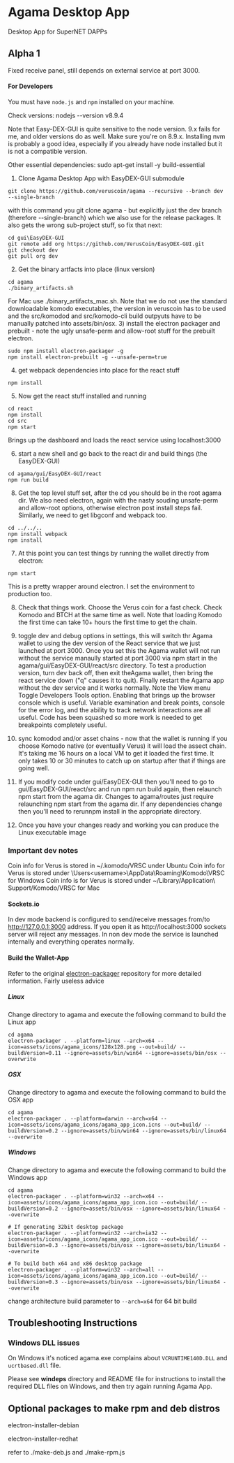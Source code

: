 # Agama Desktop App
Desktop App for SuperNET DAPPs

## Alpha 1
Fixed receive panel, still depends on external service at port 3000.

#### For Developers
You must have `node.js` and `npm` installed on your machine.

Check versions:
nodejs --version
v8.9.4

Note that Easy-DEX-GUI is quite sensitive to the node version. 9.x fails for me, and older versions do as well. Make sure you're on 8.9.x. Installing nvm is probably a good idea, especially if you already have node installed but it is not a compatible version.

Other essential dependencies:
sudo apt-get install -y build-essential

1) Clone Agama Desktop App with EasyDEX-GUI submodule
```shell
git clone https://github.com/veruscoin/agama --recursive --branch dev --single-branch
```
with this command you git clone agama - but explicitly just the dev branch (therefore --single-branch) which we also use for the release packages.
It also gets the wrong sub-project stuff, so fix that next:
```shell
cd gui\EasyDEX-GUI
git remote add org https://github.com/VerusCoin/EasyDEX-GUI.git
git checkout dev
git pull org dev
```
2) Get the binary artfacts into place (linux version)
```shell 
cd agama
./binary_artifacts.sh
```
For Mac use ./binary_artifacts_mac.sh.
Note that we do not use the standard downloadable komodo executables, the version in veruscoin has to be used and the src/komodod and src/komodo-cli build outpyuts have to be manually patched into assets/bin/osx.
3) install the electron packager and prebuilt - note the ugly unsafe-perm and allow-root stuff for the prebuilt electron.
```shell
sudo npm install electron-packager -g
npm install electron-prebuilt -g --unsafe-perm=true
```
4) get webpack dependencies into place for the react stuff
```shell
npm install
```
5) Now get the react stuff installed and running
```shell
cd react
npm install
cd src
npm start
```
Brings up the dashboard and loads the react service using localhost:3000

6) start a new shell and go back to the react dir and build things (the EasyDEX-GUI)
```shell
cd agama/gui/EasyDEX-GUI/react
npm run build
```
8) Get the top level stuff set, after the cd you should be in the root agama dir. We also need electron, again with the nasty souding unsafe-perm and allow-root options, otherwise electron post install steps fail. Similarly, we need to get libgconf and webpack too.
```shell
cd ../../..
npm install webpack
npm install
```
7) At this point you can test things by running the wallet directly from electron:
```shell
npm start
```
This is a pretty wrapper around electron. I set the environment to production too.

8) Check that things work. Choose the Verus coin for a fast check. Check Komodo and BTCH at the same time as well. Note that loading Komodo the first time can take 10+ hours the first time to get the chain.

9) toggle dev and debug options in settings, this will switch thr Agama wallet to using the dev version of the React service that we just launched at port 3000. Once you set this the Agama wallet will not run without the service manaully started at port 3000 via npm start in the agama/gui/EasyDEX-GUI/react/src directory. To test a production version, turn dev back off, then exit theAgama wallet, then bring the react service down ("q" causes it to quit). Finally restart the Agama app without the dev service and it works normally.
Note the View menu Toggle Developers Tools option. Enabling that brings up the browser console which is useful. Variable examination and break points, console for the error log, and the ability to track network interactions are all useful. Code has been squashed so more work is needed to get breakpoints completely useful.

10) sync komodod and/or asset chains - now that the wallet is running if you choose Komodo native (or eventually Verus) it will load the assect chain. It's taking me 16 hours on a local VM to get it loaded the first time. It only takes 10 or 30 minutes to catch up on startup after that if things are going well.
11) If you modify code under gui/EasyDEX-GUI then you'll need to go to gui/EasyDEX-GUI/react/src and run npm run build again, then relaunch npm start from the agama dir. Changes to agama/routes just require relaunching npm start from the agama dir. If any dependencies change then you'll need to rerunnpm install in the appropriate directory.
12) Once you have your changes ready and working you can produce the Linux executable image
### Important dev notes
Coin info for Verus is stored in ~/.komodo/VRSC under Ubuntu
Coin info for Verus is stored under \Users\<username>\AppData\Roaming\Komodo\VRSC for Windows
Coin info is for Verus is stored under ~/Library/Application\ Support/Komodo/VRSC for Mac
#### Sockets.io
In dev mode backend is configured to send/receive messages from/to http://127.0.0.1:3000 address. If you open it as http://localhost:3000 sockets server will reject any messages. In non dev mode the service is launched internally and everything operates normally.

#### **Build the Wallet-App**
Refer to the original [electron-packager](https://github.com/electron-userland/electron-packager) repository for more detailed information.
Fairly useless advice

##### Linux
Change directory to agama and execute the following command to build the Linux app
```shell
cd agama
electron-packager . --platform=linux --arch=x64 --icon=assets/icons/agama_icons/128x128.png --out=build/ --buildVersion=0.11 --ignore=assets/bin/win64 --ignore=assets/bin/osx --overwrite
```

##### OSX
Change directory to agama and execute the following command to build the OSX app
```shell
cd agama
electron-packager . --platform=darwin --arch=x64 --icon=assets/icons/agama_icons/agama_app_icon.icns --out=build/ --buildVersion=0.2 --ignore=assets/bin/win64 --ignore=assets/bin/linux64 --overwrite
```

##### Windows
Change directory to agama and execute the following command to build the Windows app
```shell
cd agama
electron-packager . --platform=win32 --arch=x64 --icon=assets/icons/agama_icons/agama_app_icon.ico --out=build/ --buildVersion=0.2 --ignore=assets/bin/osx --ignore=assets/bin/linux64 --overwrite

# If generating 32bit desktop package
electron-packager . --platform=win32 --arch=ia32 --icon=assets/icons/agama_icons/agama_app_icon.ico --out=build/ --buildVersion=0.3 --ignore=assets/bin/osx --ignore=assets/bin/linux64 --overwrite

# To build both x64 and x86 desktop package
electron-packager . --platform=win32 --arch=all --icon=assets/icons/agama_icons/agama_app_icon.ico --out=build/ --buildVersion=0.3 --ignore=assets/bin/osx --ignore=assets/bin/linux64 --overwrite
```
change architecture build parameter to ```--arch=x64``` for 64 bit build


## Troubleshooting Instructions

### Windows DLL issues
On Windows it's noticed agama.exe complains about `VCRUNTIME140D.DLL` and `ucrtbased.dll` file.

Please see **windeps** directory and README file for instructions to install the required DLL files on Windows, and then try again running Agama App.

## Optional packages to make rpm and deb distros

electron-installer-debian

electron-installer-redhat

refer to ./make-deb.js and ./make-rpm.js

